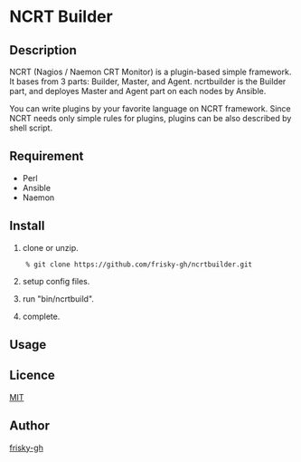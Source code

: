 NCRT Builder
====

## Description

NCRT (Nagios / Naemon CRT Monitor) is a plugin-based simple framework. It bases from 3 parts: Builder, Master, and Agent. ncrtbuilder is the Builder part, and deployes Master and Agent part on each nodes by Ansible.

You can write plugins by your favorite language on NCRT framework. Since NCRT needs only simple rules for plugins, plugins can be also described by shell script.

## Requirement

* Perl
* Ansible
* Naemon

## Install

1. clone or unzip.

```
    % git clone https://github.com/frisky-gh/ncrtbuilder.git
```

2. setup config files.

3. run "bin/ncrtbuild".

4. complete.

## Usage


## Licence

[MIT](https://github.com/frisky-gh/panopticd/blob/master/LICENSE)

## Author

[frisky-gh](https://github.com/frisky-gh)


